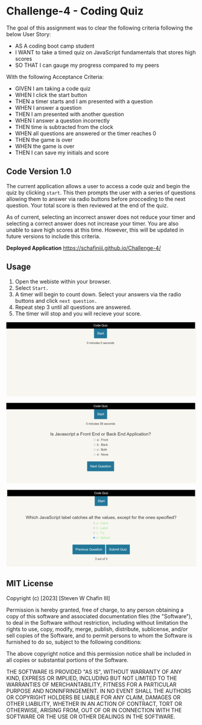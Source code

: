 # Challenge-4 - Coding Quiz
The goal of this assignment was to clear the following criteria following the below User Story:
- AS A coding boot camp student
- I WANT to take a timed quiz on JavaScript fundamentals that stores high scores
- SO THAT I can gauge my progress compared to my peers

With the following Acceptance Criteria: 
- GIVEN I am taking a code quiz
- WHEN I click the start button
- THEN a timer starts and I am presented with a question
- WHEN I answer a question
- THEN I am presented with another question
- WHEN I answer a question incorrectly
- THEN time is subtracted from the clock
- WHEN all questions are answered or the timer reaches 0
- THEN the game is over
- WHEN the game is over
- THEN I can save my initials and score

## Code Version 1.0
The current application allows a user to access a code quiz and begin the quiz by clicking `start`. This then prompts the user with a series of questions allowing them to answer via radio buttons before procceding to the next question. Your total score is then reviewed at the end of the quiz. 

As of current, selecting an incorrect answer does not reduce your timer and selecting a correct answer does not increase your timer. You are also unable to save high scores at this time. However, this will be updated in future versions to include this criteria. 

**Deployed Application** 
https://schafiniii.github.io/Challenge-4/

## Usage
1. Open the webiste within your browser. 
2. Select `Start.`
3. A timer will begin to count down. Select your answers via the radio buttons and click `next question.`
4. Repeat step 3 until all questions are answered.
5. The timer will stop and you will recieve your score. 

![image of code quiz before start](/Develop/codequiz2.png)

![image of started code quiz with timer and questions on screen](/Develop/codequiz3.png)

![image of final quiz results for user view](/Develop/codequiz1.png)

## MIT License
Copyright (c) [2023] [Steven W Chafin III]

Permission is hereby granted, free of charge, to any person obtaining a copy of this software and associated documentation files (the "Software"), to deal in the Software without restriction, including without limitation the rights to use, copy, modify, merge, publish, distribute, sublicense, and/or sell copies of the Software, and to permit persons to whom the Software is furnished to do so, subject to the following conditions:

The above copyright notice and this permission notice shall be included in all copies or substantial portions of the Software.

THE SOFTWARE IS PROVIDED "AS IS", WITHOUT WARRANTY OF ANY KIND, EXPRESS OR IMPLIED, INCLUDING BUT NOT LIMITED TO THE WARRANTIES OF MERCHANTABILITY, FITNESS FOR A PARTICULAR PURPOSE AND NONINFRINGEMENT. IN NO EVENT SHALL THE AUTHORS OR COPYRIGHT HOLDERS BE LIABLE FOR ANY CLAIM, DAMAGES OR OTHER LIABILITY, WHETHER IN AN ACTION OF CONTRACT, TORT OR OTHERWISE, ARISING FROM, OUT OF OR IN CONNECTION WITH THE SOFTWARE OR THE USE OR OTHER DEALINGS IN THE SOFTWARE.